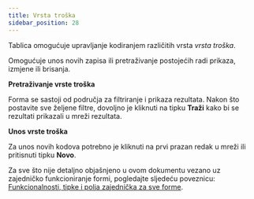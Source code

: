 ```yaml
---
title: Vrsta troška  
sidebar_position: 28
---
```


Tablica omogućuje upravljanje kodiranjem različitih vrsta *vrsta troška*.

Omogućuje unos novih zapisa ili pretraživanje postojećih radi prikaza, izmjene ili brisanja.  

**Pretraživanje vrste troška**

Forma se sastoji od područja za filtriranje i prikaza rezultata. Nakon što postavite sve željene filtre, dovoljno je kliknuti na tipku **Traži** kako bi se rezultati prikazali u mreži rezultata.  

**Unos vrste troška**

Za unos novih kodova potrebno je kliknuti na prvi prazan redak u mreži ili pritisnuti tipku **Novo**.

Za sve što nije detaljno objašnjeno u ovom dokumentu vezano uz zajedničko funkcioniranje formi, pogledajte sljedeću poveznicu: [Funkcionalnosti, tipke i polja zajednička za sve forme](/docs/guide/common).
